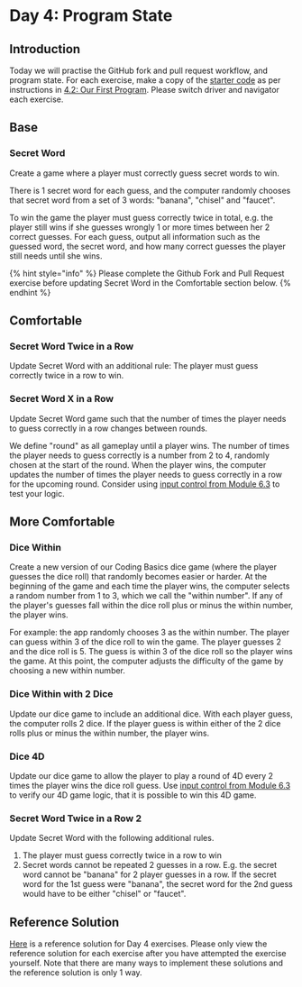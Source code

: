# Day 4: Program State

## Introduction

Today we will practise the GitHub fork and pull request workflow, and program state. For each exercise, make a copy of the [starter code](https://github.com/rocketacademy/basics-starter-code) as per instructions in [4.2: Our First Program](../4-getting-started-with-code/4.2-our-first-program.md#setup). Please switch driver and navigator each exercise.

## Base

### Secret Word

Create a game where a player must correctly guess secret words to win.

There is 1 secret word for each guess, and the computer randomly chooses that secret word from a set of 3 words: "banana", "chisel" and "faucet".

To win the game the player must guess correctly twice in total, e.g. the player still wins if she guesses wrongly 1 or more times between her 2 correct guesses. For each guess, output all information such as the guessed word, the secret word, and how many correct guesses the player still needs until she wins.

{% hint style="info" %}
Please complete the Github Fork and Pull Request exercise before updating Secret Word in the Comfortable section below.
{% endhint %}

## Comfortable

### Secret Word Twice in a Row

Update Secret Word with an additional rule: The player must guess correctly twice in a row to win.

### Secret Word X in a Row

Update Secret Word game such that the number of times the player needs to guess correctly in a row changes between rounds.

We define "round" as all gameplay until a player wins. The number of times the player needs to guess correctly is a number from 2 to 4, randomly chosen at the start of the round. When the player wins, the computer updates the number of times the player needs to guess correctly in a row for the upcoming round. Consider using [input control from Module 6.3](../6-conditional-logic/6.3-boolean-and-not.md#code-control) to test your logic.

## More Comfortable

### Dice Within

Create a new version of our Coding Basics dice game (where the player guesses the dice roll) that randomly becomes easier or harder. At the beginning of the game and each time the player wins, the computer selects a random number from 1 to 3, which we call the "within number". If any of the player's guesses fall within the dice roll plus or minus the within number, the player wins.

For example: the app randomly chooses 3 as the within number. The player can guess within 3 of the dice roll to win the game. The player guesses 2 and the dice roll is 5. The guess is within 3 of the dice roll so the player wins the game. At this point, the computer adjusts the difficulty of the game by choosing a new within number.

### Dice Within with 2 Dice

Update our dice game to include an additional dice. With each player guess, the computer rolls 2 dice. If the player guess is within either of the 2 dice rolls plus or minus the within number, the player wins.

### Dice 4D

Update our dice game to allow the player to play a round of 4D every 2 times the player wins the dice roll guess. Use [input control from Module 6.3](../6-conditional-logic/6.3-boolean-and-not.md#code-control) to verify our 4D game logic, that it is possible to win this 4D game.

### Secret Word Twice in a Row 2

Update Secret Word with the following additional rules.

1. The player must guess correctly twice in a row to win
2. Secret words cannot be repeated 2 guesses in a row. E.g. the secret word cannot be "banana" for 2 player guesses in a row. If the secret word for the 1st guess were "banana", the secret word for the 2nd guess would have to be either "chisel" or "faucet".

## Reference Solution

[Here](https://github.com/rocketacademy/basics-starter-code/blob/day4/script.js) is a reference solution for Day 4 exercises. Please only view the reference solution for each exercise after you have attempted the exercise yourself. Note that there are many ways to implement these solutions and the reference solution is only 1 way.
